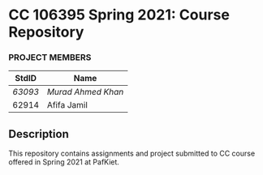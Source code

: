 # CC 106395 Spring 2021: Course Repository #
### PROJECT MEMBERS ###
StdID | Name
------------ | -------------
*63093* | *Murad Ahmed Khan* <!--group leader in bold-->
62914 | Afifa Jamil
## Description ##
This repository contains assignments and project submitted to CC course offered in Spring 2021 at PafKiet.
